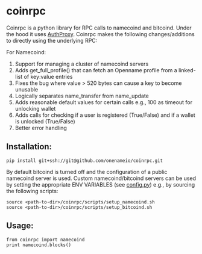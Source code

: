 coinrpc
=======

Coinrpc is a python library for RPC calls to namecoind and bitcoind. Under the hood it uses [AuthProxy](https://github.com/jgarzik/python-bitcoinrpc). Coinrpc makes the following changes/additions to directly using the underlying RPC: 

For Namecoind:

  1. Support for managing a cluster of namecoind servers
  2. Adds get_full_profile() that can fetch an Openname profile from a linked-list of key:value entries
  3. Fixes the bug where value > 520 bytes can cause a key to become unusable
  4. Logically separates name_transfer from name_update 
  5. Adds reasonable default values for certain calls e.g., 100 as timeout for unlocking wallet
  6. Adds calls for checking if a user is registered (True/False) and if a wallet is unlocked (True/False)
  7. Better error handling 
  
## Installation:

```
pip install git+ssh://git@github.com/onenameio/coinrpc.git
```

By default bitcoind is turned off and the configuration of a public namecoind server is used. Custom namecoind/bitcoind servers can be used by setting the appropriate ENV VARIABLES (see [config.py](coinrpc/config.py)) e.g., by sourcing the following scripts:

```
source <path-to-dir>/coinrpc/scripts/setup_namecoind.sh 
source <path-to-dir>/coinrpc/scripts/setup_bitcoind.sh
```

## Usage: 

```
from coinrpc import namecoind
print namecoind.blocks()
```
